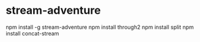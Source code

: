 # stream-adventure
npm install -g stream-adventure
npm install through2
npm install split
npm install concat-stream
